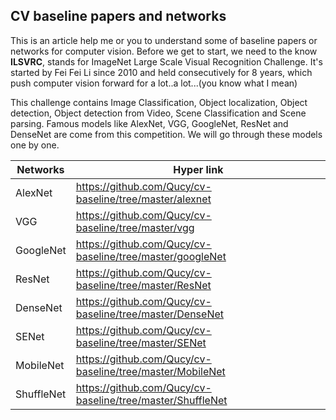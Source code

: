 ## CV baseline papers and networks

This is an article help me or you to understand some of baseline papers or networks for computer vision. Before we get to start, we need to the know **ILSVRC**, stands for ImageNet Large Scale Visual Recognition Challenge. It's started by Fei Fei Li since 2010 and held consecutively for 8 years, which push computer vision forward for a lot..a lot...(you know what I mean)

This challenge contains Image Classification, Object localization, Object detection, Object detection from Video, Scene Classification and Scene parsing. Famous models like AlexNet, VGG, GoogleNet, ResNet and DenseNet are come from this competition. We will go through these models one by one.


| Networks   | Hyper link                                                 |
| ---------- | ---------------------------------------------------------- |
| AlexNet    | https://github.com/Qucy/cv-baseline/tree/master/alexnet    |
| VGG        | https://github.com/Qucy/cv-baseline/tree/master/vgg        |
| GoogleNet  | https://github.com/Qucy/cv-baseline/tree/master/googleNet  |
| ResNet     | https://github.com/Qucy/cv-baseline/tree/master/ResNet     |
| DenseNet   | https://github.com/Qucy/cv-baseline/tree/master/DenseNet   |
| SENet      | https://github.com/Qucy/cv-baseline/tree/master/SENet      |
| MobileNet  | https://github.com/Qucy/cv-baseline/tree/master/MobileNet  |
| ShuffleNet | https://github.com/Qucy/cv-baseline/tree/master/ShuffleNet |



